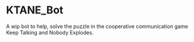 # KTANE_Bot
A wip bot to help, solve the puzzle in the cooperative communication game Keep Talking and Nobody Explodes.
